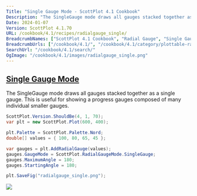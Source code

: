 ```yaml
---
Title: "Single Gauge Mode - ScottPlot 4.1 Cookbook"
Description: "The SingleGauge mode draws all gauges stacked together as a single gauge. This is useful for showing a progress gauges composed of many individual smaller gauges."
Date: 2024-01-07
Version: ScottPlot 4.1.70
URL: /cookbook/4.1/recipes/radialgauge_single/
BreadcrumbNames: ["ScottPlot 4.1 Cookbook", "Radial Gauge", "Single Gauge Mode"]
BreadcrumbUrls: ["/cookbook/4.1/", "/cookbook/4.1/category/plottable-radialgauge", "/cookbook/4.1/recipes/radialgauge_single/"]
SearchUrl: "/cookbook/4.1/search/"
OgImage: "/cookbook/4.1/images/radialgauge_single.png"
---
```


<h2><a id='single-gauge-mode' href='/cookbook/4.1/recipes/radialgauge_single/'>Single Gauge Mode</a></h2>

The SingleGauge mode draws all gauges stacked together as a single gauge. This is useful for showing a progress gauges composed of many individual smaller gauges.

```cs
ScottPlot.Version.ShouldBe(4, 1, 70);
var plt = new ScottPlot.Plot(600, 400);

plt.Palette = ScottPlot.Palette.Nord;
double[] values = { 100, 80, 65, 45 };

var gauges = plt.AddRadialGauge(values);
gauges.GaugeMode = ScottPlot.RadialGaugeMode.SingleGauge;
gauges.MaximumAngle = 180;
gauges.StartingAngle = 180;

plt.SaveFig("radialgauge_single.png");
```

<img src='../../images/radialgauge_single.png' class='d-block mx-auto my-5' />


